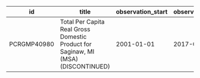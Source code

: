 | id          | title                                                                             | observation_start   | observation_end   |
|-------------|-----------------------------------------------------------------------------------|---------------------|-------------------|
| PCRGMP40980 | Total Per Capita Real Gross Domestic Product for Saginaw, MI (MSA) (DISCONTINUED) | 2001-01-01          | 2017-01-01        |